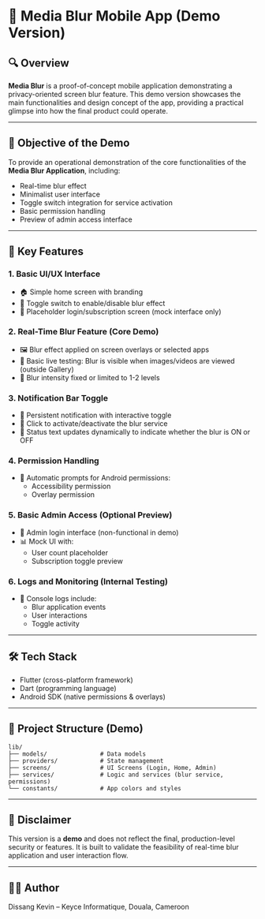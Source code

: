 # 📱 Media Blur Mobile App (Demo Version)

## 🔍 Overview
**Media Blur** is a proof-of-concept mobile application demonstrating a privacy-oriented screen blur feature. This demo version showcases the main functionalities and design concept of the app, providing a practical glimpse into how the final product could operate.

---

## 🎯 Objective of the Demo
To provide an operational demonstration of the core functionalities of the **Media Blur Application**, including:
- Real-time blur effect
- Minimalist user interface
- Toggle switch integration for service activation
- Basic permission handling
- Preview of admin access interface

---

## 🚀 Key Features

### 1. Basic UI/UX Interface
- 🏠 Simple home screen with branding
- 🔘 Toggle switch to enable/disable blur effect
- 👤 Placeholder login/subscription screen (mock interface only)

### 2. Real-Time Blur Feature (Core Demo)
- 🖼️ Blur effect applied on screen overlays or selected apps
- 🔄 Basic live testing: Blur is visible when images/videos are viewed (outside Gallery)
- 🔧 Blur intensity fixed or limited to 1-2 levels

### 3. Notification Bar Toggle
- 📲 Persistent notification with interactive toggle
- 📴 Click to activate/deactivate the blur service
- 📡 Status text updates dynamically to indicate whether the blur is ON or OFF

### 4. Permission Handling
- 🔐 Automatic prompts for Android permissions:
  - Accessibility permission
  - Overlay permission

### 5. Basic Admin Access (Optional Preview)
- 🔑 Admin login interface (non-functional in demo)
- 📊 Mock UI with:
  - User count placeholder
  - Subscription toggle preview

### 6. Logs and Monitoring (Internal Testing)
- 🧪 Console logs include:
  - Blur application events
  - User interactions
  - Toggle activity

---

## 🛠️ Tech Stack
- Flutter (cross-platform framework)
- Dart (programming language)
- Android SDK (native permissions & overlays)

---

## 📁 Project Structure (Demo)
```
lib/
├── models/               # Data models
├── providers/            # State management
├── screens/              # UI Screens (Login, Home, Admin)
├── services/             # Logic and services (blur service, permissions)
└── constants/            # App colors and styles
```

---

## 📌 Disclaimer
This version is a **demo** and does not reflect the final, production-level security or features. It is built to validate the feasibility of real-time blur application and user interaction flow.

---

## 🧑‍💻 Author
Dissang Kevin – Keyce Informatique, Douala, Cameroon
